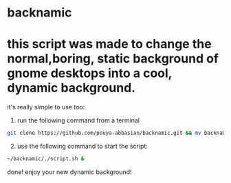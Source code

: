 # backnamic

# this script was made to change the normal,boring, static background of gnome desktops into a cool, dynamic background. 
it's really simple to use too:
1) run the following command from a terminal
```bash
git clone https://github.com/pouya-abbasian/backnamic.git && mv backnamic ~/backnamic ; cd backnamic ; chmod +x script.sh
```
2) use the following command to start the script:
```bash
~/backnamic/./script.sh &
```
done!
enjoy your new dynamic background!

